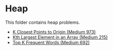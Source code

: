 # Heap

This folder contains heap problems.

* [K Closest Points to Origin (Medium 973)](/Heap/k)
* [Kth Largest Element in an Array (Medium 215)](/Heap/karr)
* [Top K Frequent Words (Medium 692)](/Heap/kwords)
